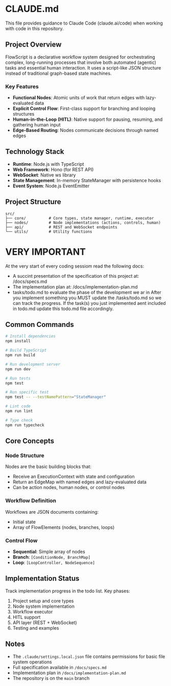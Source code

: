 # CLAUDE.md

This file provides guidance to Claude Code (claude.ai/code) when working with code in this repository.

## Project Overview

FlowScript is a declarative workflow system designed for orchestrating complex, long-running processes that involve both automated (agentic) tasks and essential human interaction. It uses a script-like JSON structure instead of traditional graph-based state machines.

### Key Features
- **Functional Nodes**: Atomic units of work that return edges with lazy-evaluated data
- **Explicit Control Flow**: First-class support for branching and looping structures
- **Human-in-the-Loop (HITL)**: Native support for pausing, resuming, and gathering human input
- **Edge-Based Routing**: Nodes communicate decisions through named edges

## Technology Stack

- **Runtime**: Node.js with TypeScript
- **Web Framework**: Hono (for REST API)
- **WebSocket**: Native ws library
- **State Management**: In-memory StateManager with persistence hooks
- **Event System**: Node.js EventEmitter

## Project Structure

```
src/
├── core/          # Core types, state manager, runtime, executor
├── nodes/         # Node implementations (actions, controls, human)
├── api/           # REST and WebSocket endpoints
└── utils/         # Utility functions
```

# VERY IMPORTANT

  At the very start of every coding sessiom read the following docs:
  - A succint presentation of the specification of this project at: /docs/specs.md
  - The implementation plan at: /docs/implementation-plan.md
  - tasks/todo.md to evaluate the phase of the development we ar in
  After you implement something you MUST update the /tasks/todo.md so we can track the progress. If the task(s) you just implemented aent included in todo.md update this todo.md file accordingly.

## Common Commands

```bash
# Install dependencies
npm install

# Build TypeScript
npm run build

# Run development server
npm run dev

# Run tests
npm test

# Run specific test
npm test -- --testNamePattern="StateManager"

# Lint code
npm run lint

# Type check
npm run typecheck
```

## Core Concepts

### Node Structure
Nodes are the basic building blocks that:
- Receive an ExecutionContext with state and configuration
- Return an EdgeMap with named edges and lazy-evaluated data
- Can be action nodes, human nodes, or control nodes

### Workflow Definition
Workflows are JSON documents containing:
- Initial state
- Array of FlowElements (nodes, branches, loops)

### Control Flow
- **Sequential**: Simple array of nodes
- **Branch**: `[ConditionNode, BranchMap]`
- **Loop**: `[LoopController, NodeSequence]`

## Implementation Status

Track implementation progress in the todo list. Key phases:
1. Project setup and core types
2. Node system implementation
3. Workflow executor
4. HITL support
5. API layer (REST + WebSocket)
6. Testing and examples

## Notes

- The `.claude/settings.local.json` file contains permissions for basic file system operations
- Full specification available in `/docs/specs.md`
- Implementation plan in `/docs/implementation-plan.md`
- The repository is on the `main` branch